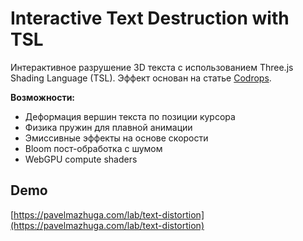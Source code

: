 # Interactive Text Destruction with TSL

Интерактивное разрушение 3D текста с использованием Three.js Shading Language (TSL). Эффект основан на статье [Codrops](https://tympanus.net/codrops/2025/07/22/interactive-text-destruction-with-three-js-webgpu-and-tsl/).

**Возможности:**
- Деформация вершин текста по позиции курсора
- Физика пружин для плавной анимации  
- Эмиссивные эффекты на основе скорости
- Bloom пост-обработка с шумом
- WebGPU compute shaders

## Demo

[https://pavelmazhuga.com/lab/text-distortion](https://pavelmazhuga.com/lab/text-distortion)
